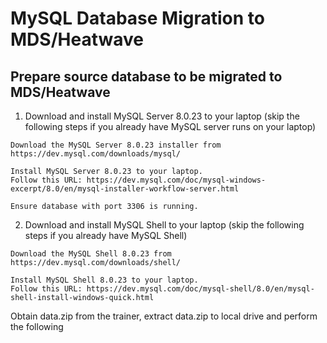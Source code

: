 # MySQL Database Migration to MDS/Heatwave
## Prepare source database to be migrated to MDS/Heatwave
1. Download and install MySQL Server 8.0.23 to your laptop (skip the following steps if you already have MySQL server runs on your laptop)
```
Download the MySQL Server 8.0.23 installer from https://dev.mysql.com/downloads/mysql/

Install MySQL Server 8.0.23 to your laptop. 
Follow this URL: https://dev.mysql.com/doc/mysql-windows-excerpt/8.0/en/mysql-installer-workflow-server.html

Ensure database with port 3306 is running.
```
2. Download and install MySQL Shell to your laptop (skip the following steps if you already have MySQL Shell)
```
Download the MySQL Shell 8.0.23 from https://dev.mysql.com/downloads/shell/

Install MySQL Shell 8.0.23 to your laptop.
Follow this URL: https://dev.mysql.com/doc/mysql-shell/8.0/en/mysql-shell-install-windows-quick.html
```





Obtain data.zip from the trainer, extract data.zip to local drive and perform the following

